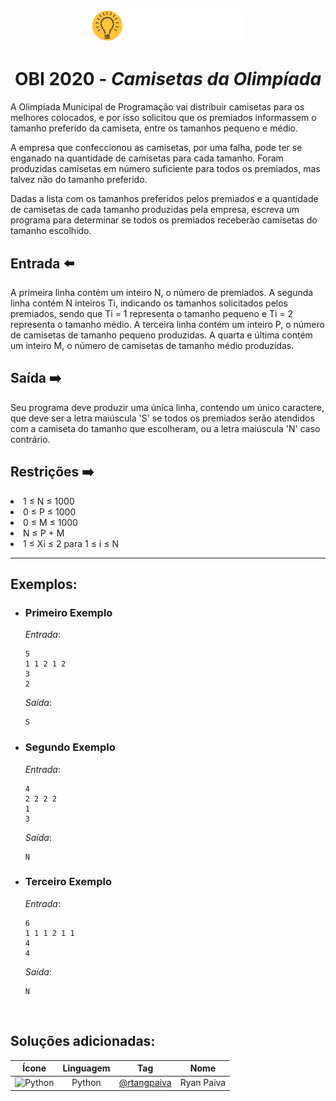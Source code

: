 <p align="center">
  <img width="250px" src="../../../docs/imagens/obi/logo-obi2021.svg"/> 
</p>

 <h1 align="center" style="font-weight: bold">OBI 2020 - <span style="font-style: italic"> Camisetas da Olimpíada</span></h1>

A Olimpíada Municipal de Programação vai distribuir camisetas para os melhores colocados, e por isso solicitou que os premiados informassem o tamanho preferido da camiseta, entre os tamanhos pequeno e médio.

A empresa que confeccionou as camisetas, por uma falha, pode ter se enganado na quantidade de camisetas para cada tamanho. Foram produzidas camisetas em número suficiente para todos os premiados, mas talvez não do tamanho preferido.

Dadas a lista com os tamanhos preferidos pelos premiados e a quantidade de camisetas de cada tamanho produzidas pela empresa, escreva um programa para determinar se todos os premiados receberão camisetas do tamanho escolhido.

## Entrada ⬅️ 
A primeira linha contém um inteiro N, o número de premiados. A segunda linha contém N inteiros Ti, indicando os tamanhos solicitados pelos premiados, sendo que Ti = 1 representa o tamanho pequeno e Ti = 2 representa o tamanho médio. A terceira linha contém um inteiro P, o número de camisetas de tamanho pequeno produzidas. A quarta e última contém um inteiro M, o número de camisetas de tamanho médio produzidas.

## Saída ➡️
Seu programa deve produzir uma única linha, contendo um único caractere, que deve ser a letra maiúscula 'S' se todos os premiados serão atendidos com a camiseta do tamanho que escolheram, ou a letra maiúscula 'N' caso contrário.

## Restrições ➡️
<li> 1 ≤ N ≤ 1000</li>
<li> 0 ≤ P ≤ 1000</li>
<li> 0 ≤ M ≤ 1000</li>
<li> N ≤ P + M</li>
<li> 1 ≤ Xi ≤ 2 para 1 ≤ i ≤ N</li>

---
## Exemplos:

- ### Primeiro Exemplo
  *Entrada*:
  ```
  5
  1 1 2 1 2
  3
  2
  ```
  *Saída*:
  ```
  S
  ```
- ### Segundo Exemplo
  *Entrada*:
  ```
  4
  2 2 2 2
  1
  3
  ```
  *Saída*:
  ```
  N
  ```
- ### Terceiro Exemplo
  *Entrada*:
  ```
  6
  1 1 1 2 1 1
  4
  4
  ```
  *Saída*:
  ```
  N
  ```

<br/>

## Soluções adicionadas:
| Ícone | Linguagem | Tag | Nome |
|:---:|:---:|:---:|:---:|
| <img width="100px" alt="Python" src="../../../docs/recursos/ícones/python.svg"> | Python | [@rtangpaiva](https://github.com/ryangpaiva) | Ryan Paiva |


